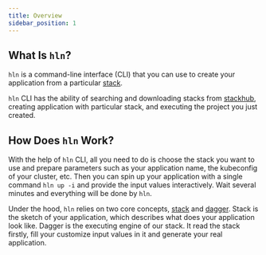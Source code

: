 ```yaml
---
title: Overview
sidebar_position: 1
---
```


## What Is `hln`?

`hln` is a command-line interface (CLI) that you can use to create your application from a particular [stack](/docs/core_features/stacks/overview).

`hln` CLI has the ability of searching and downloading stacks from [stackhub](../../01-overview/arch.md#heighliner-stackhub), creating application with  particular stack, and executing the project you just created.

## How Does `hln` Work?

With the help of `hln` CLI, all you need to do is choose the stack you want to use and prepare parameters such as your application name, the kubeconfig of your cluster, etc. Then you can spin up your application with a single command `hln up -i` and provide the input values interactively. Wait several minutes and everything will be done by `hln`.

Under the hood, `hln` relies on two core concepts, [stack](/docs/core_features/stacks/overview) and [dagger](https://dagger.io/). Stack is the sketch of your application, which describes what does your application look like. Dagger is the executing engine of our stack. It read the stack firstly, fill your customize input values in it and generate your real application.

